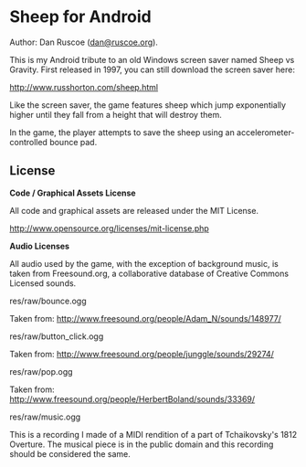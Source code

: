 Sheep for Android
=================

Author: Dan Ruscoe (dan@ruscoe.org).

This is my Android tribute to an old Windows screen saver named Sheep vs Gravity. First released in 1997, you can still download the screen saver here:

http://www.russhorton.com/sheep.html

Like the screen saver, the game features sheep which jump exponentially higher until they fall from a height that will destroy them.

In the game, the player attempts to save the sheep using an accelerometer-controlled bounce pad.

License
-------

**Code / Graphical Assets License**

All code and graphical assets are released under the MIT License.

http://www.opensource.org/licenses/mit-license.php

**Audio Licenses**

All audio used by the game, with the exception of background music, is taken from Freesound.org, a collaborative database of Creative Commons Licensed sounds.

res/raw/bounce.ogg

Taken from: http://www.freesound.org/people/Adam_N/sounds/148977/

res/raw/button_click.ogg

Taken from: http://www.freesound.org/people/junggle/sounds/29274/

res/raw/pop.ogg

Taken from: http://www.freesound.org/people/HerbertBoland/sounds/33369/

res/raw/music.ogg

This is a recording I made of a MIDI rendition of a part of Tchaikovsky's 1812 Overture. The musical piece is in the public domain and this recording should be considered the same.
